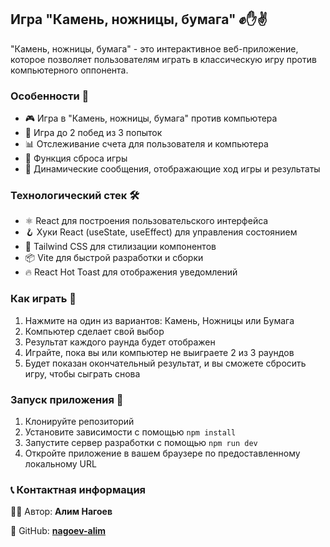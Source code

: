 ## Игра "Камень, ножницы, бумага" ✊✋✌️

"Камень, ножницы, бумага" - это интерактивное веб-приложение, которое позволяет пользователям играть в классическую игру против компьютерного оппонента.

### Особенности 🌟

- 🎮 Игра в "Камень, ножницы, бумага" против компьютера
- 🔢 Игра до 2 побед из 3 попыток
- 📊 Отслеживание счета для пользователя и компьютера
- 🔄 Функция сброса игры
- 📢 Динамические сообщения, отображающие ход игры и результаты

### Технологический стек 🛠️

- ⚛️ React для построения пользовательского интерфейса
- 🪝 Хуки React (useState, useEffect) для управления состоянием
- 🎨 Tailwind CSS для стилизации компонентов
- 📦 Vite для быстрой разработки и сборки
- 🔥 React Hot Toast для отображения уведомлений

### Как играть 📝

1. Нажмите на один из вариантов: Камень, Ножницы или Бумага
2. Компьютер сделает свой выбор
3. Результат каждого раунда будет отображен
4. Играйте, пока вы или компьютер не выиграете 2 из 3 раундов
5. Будет показан окончательный результат, и вы сможете сбросить игру, чтобы сыграть снова

### Запуск приложения 🚀

1. Клонируйте репозиторий
2. Установите зависимости с помощью `npm install`
3. Запустите сервер разработки с помощью `npm run dev`
4. Откройте приложение в вашем браузере по предоставленному локальному URL

### 📞 Контактная информация

👨‍💻 Автор: **Алим Нагоев**

🐙 GitHub: **[nagoev-alim](https://github.com/nagoev-alim)**
